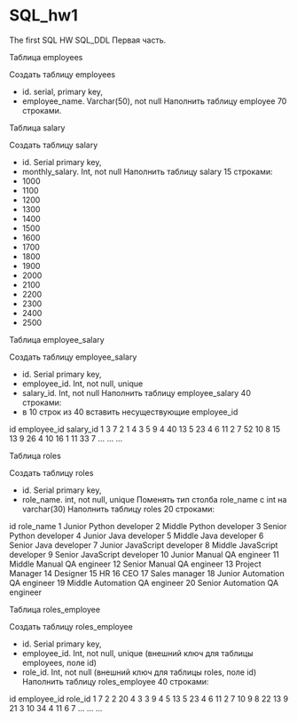# SQL_hw1
The first SQL HW 
SQL_DDL
Первая часть.

Таблица employees

Создать таблицу employees
- id. serial,  primary key,
- employee_name. Varchar(50), not null
Наполнить таблицу employee 70 строками.


Таблица salary

Создать таблицу salary
- id. Serial  primary key,
- monthly_salary. Int, not null
Наполнить таблицу salary 15 строками:
- 1000
- 1100
- 1200
- 1300
- 1400
- 1500
- 1600
- 1700
- 1800
- 1900
- 2000
- 2100
- 2200
- 2300
- 2400
- 2500












Таблица employee_salary

Создать таблицу employee_salary
- id. Serial  primary key,
- employee_id. Int, not null, unique
- salary_id. Int, not null
Наполнить таблицу employee_salary 40 строками:
- в 10 строк из 40 вставить несуществующие employee_id

id
employee_id
salary_id
1
3
7
2
1
4
3
5
9
4
40
13
5
23
4
6
11
2
7
52
10
8
15
13
9
26
4
10
16
1
11
33
7
...
...
...















Таблица roles

Создать таблицу roles
- id. Serial  primary key,
- role_name. int, not null, unique
Поменять тип столба role_name с int на varchar(30)
Наполнить таблицу roles 20 строками:

id
role_name
1
Junior Python developer
2
Middle Python developer
3
Senior Python developer
4
Junior Java developer
5
Middle Java developer
6
Senior Java developer
7
Junior JavaScript developer
8
Middle JavaScript developer
9
Senior JavaScript developer
10
Junior Manual QA engineer
11
Middle Manual QA engineer
12
Senior Manual QA engineer
13
Project Manager
14
Designer
15
HR
16
CEO
17
Sales manager
18
Junior Automation QA engineer
19
Middle Automation QA engineer
20
Senior Automation QA engineer



Таблица roles_employee

Создать таблицу roles_employee
- id. Serial  primary key,
- employee_id. Int, not null, unique (внешний ключ для таблицы employees, поле id)
- role_id. Int, not null (внешний ключ для таблицы roles, поле id)
Наполнить таблицу roles_employee 40 строками:

id
employee_id
role_id
1
7
2
2
20
4
3
3
9
4
5
13
5
23
4
6
11
2
7
10
9
8
22
13
9
21
3
10
34
4
11
6
7
...
...
...


